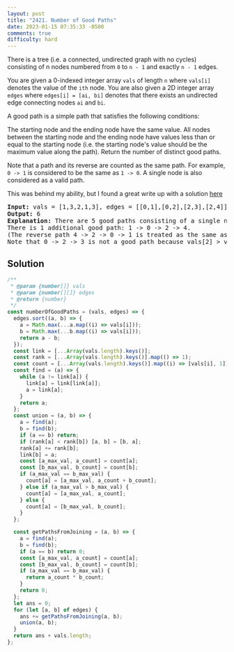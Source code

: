 ```yaml
---
layout: post
title: "2421. Number of Good Paths"
date: 2023-01-15 07:35:33 -0500
comments: true
difficulty: hard
---
```


There is a tree (i.e. a connected, undirected graph with no cycles) consisting of n nodes numbered from `0` to `n - 1` and exactly `n - 1` edges.

You are given a 0-indexed integer array `vals` of length `n` where `vals[i]` denotes the value of the `ith` node. You are also given a 2D integer array `edges` where `edges[i] = [ai, bi]` denotes that there exists an undirected edge connecting nodes `ai` and `bi`.

A good path is a simple path that satisfies the following conditions:

The starting node and the ending node have the same value.
All nodes between the starting node and the ending node have values less than or equal to the starting node (i.e. the starting node's value should be the maximum value along the path).
Return the number of distinct good paths.

Note that a path and its reverse are counted as the same path. For example, `0 -> 1` is considered to be the same as `1 -> 0`. A single node is also considered as a valid path.

This was behind my ability, but I found a great write up with a solution [here](https://leetcode.com/problems/number-of-good-paths/solutions/3052905/javascript-union-find/?languageTags=javascript)

<pre><strong>Input:</strong> vals = [1,3,2,1,3], edges = [[0,1],[0,2],[2,3],[2,4]]
<strong>Output:</strong> 6
<strong>Explanation:</strong> There are 5 good paths consisting of a single node.
There is 1 additional good path: 1 -&gt; 0 -&gt; 2 -&gt; 4.
(The reverse path 4 -&gt; 2 -&gt; 0 -&gt; 1 is treated as the same as 1 -&gt; 0 -&gt; 2 -&gt; 4.)
Note that 0 -&gt; 2 -&gt; 3 is not a good path because vals[2] &gt; vals[0].
</pre>

## Solution

```javascript
/**
 * @param {number[]} vals
 * @param {number[][]} edges
 * @return {number}
 */
const numberOfGoodPaths = (vals, edges) => {
  edges.sort((a, b) => {
    a = Math.max(...a.map((i) => vals[i]));
    b = Math.max(...b.map((i) => vals[i]));
    return a - b;
  });
  const link = [...Array(vals.length).keys()];
  const rank = [...Array(vals.length).keys()].map(() => 1);
  const count = [...Array(vals.length).keys()].map((i) => [vals[i], 1]);
  const find = (a) => {
    while (a != link[a]) {
      link[a] = link[link[a]];
      a = link[a];
    }
    return a;
  };
  const union = (a, b) => {
    a = find(a);
    b = find(b);
    if (a == b) return;
    if (rank[a] < rank[b]) [a, b] = [b, a];
    rank[a] += rank[b];
    link[b] = a;
    const [a_max_val, a_count] = count[a];
    const [b_max_val, b_count] = count[b];
    if (a_max_val == b_max_val) {
      count[a] = [a_max_val, a_count + b_count];
    } else if (a_max_val > b_max_val) {
      count[a] = [a_max_val, a_count];
    } else {
      count[a] = [b_max_val, b_count];
    }
  };

  const getPathsFromJoining = (a, b) => {
    a = find(a);
    b = find(b);
    if (a == b) return 0;
    const [a_max_val, a_count] = count[a];
    const [b_max_val, b_count] = count[b];
    if (a_max_val == b_max_val) {
      return a_count * b_count;
    }
    return 0;
  };
  let ans = 0;
  for (let [a, b] of edges) {
    ans += getPathsFromJoining(a, b);
    union(a, b);
  }
  return ans + vals.length;
};
```
